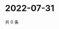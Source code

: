 # 2022-07-31

共 0 条

<!-- BEGIN WEIBO -->
<!-- 最后更新时间 Sun Jul 31 2022 12:22:15 GMT+0800 (China Standard Time) -->

<!-- END WEIBO -->
